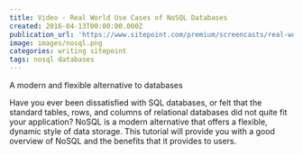 ```yaml
---
title: Video - Real World Use Cases of NoSQL Databases
created: 2016-04-13T00:00:00.000Z
publication_url: 'https://www.sitepoint.com/premium/screencasts/real-world-use-cases-of-nosql-databases'
image: images/nosql.png
categories: writing sitepoint
tags: nosql databases
---
```


A modern and flexible alternative to databases

Have you ever been dissatisfied with SQL databases, or felt that the standard tables, rows, and columns of relational databases did not quite fit your application? NoSQL is a modern alternative that offers a flexible, dynamic style of data storage. This tutorial will provide you with a good overview of NoSQL and the benefits that it provides to users.
